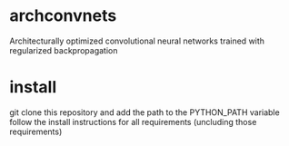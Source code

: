 archconvnets
==============

Architecturally optimized convolutional neural networks trained with regularized backpropagation


install
==============
git clone this repository and add the path to the PYTHON_PATH variable
follow the install instructions for all requirements (uncluding those requirements)
